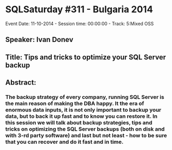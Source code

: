 # SQLSaturday #311 - Bulgaria 2014
Event Date: 11-10-2014 - Session time: 00:00:00 - Track: 5:Mixed  OSS
## Speaker: Ivan Donev
## Title: Tips and tricks to optimize your SQL Server backup
## Abstract:
### The backup strategy of every company, running SQL Server is the main reason of making the DBA happy. It the era of enormous data inputs, it is not only important to backup your data, but to back it up fast and to know you can restore it. In this session we will talk about backup strategies, tips and tricks on optimizing the SQL Server backups (both on disk and with 3-rd party software) and last but not least - how to be sure that you can recover and do it fast and in time.
